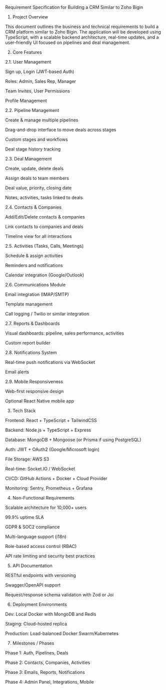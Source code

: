 Requirement Specification for Building a CRM Similar to Zoho Bigin

1. Project Overview

This document outlines the business and technical requirements to build a CRM platform similar to Zoho Bigin. The application will be developed using TypeScript, with a scalable backend architecture, real-time updates, and a user-friendly UI focused on pipelines and deal management.

2. Core Features

2.1. User Management

Sign up, Login (JWT-based Auth)

Roles: Admin, Sales Rep, Manager

Team Invites, User Permissions

Profile Management

2.2. Pipeline Management

Create & manage multiple pipelines

Drag-and-drop interface to move deals across stages

Custom stages and workflows

Deal stage history tracking

2.3. Deal Management

Create, update, delete deals

Assign deals to team members

Deal value, priority, closing date

Notes, activities, tasks linked to deals

2.4. Contacts & Companies

Add/Edit/Delete contacts & companies

Link contacts to companies and deals

Timeline view for all interactions

2.5. Activities (Tasks, Calls, Meetings)

Schedule & assign activities

Reminders and notifications

Calendar integration (Google/Outlook)

2.6. Communications Module

Email integration (IMAP/SMTP)

Template management

Call logging / Twilio or similar integration

2.7. Reports & Dashboards

Visual dashboards: pipeline, sales performance, activities

Custom report builder

2.8. Notifications System

Real-time push notifications via WebSocket

Email alerts

2.9. Mobile Responsiveness

Web-first responsive design

Optional React Native mobile app

3. Tech Stack

Frontend: React + TypeScript + TailwindCSS

Backend: Node.js + TypeScript + Express

Database: MongoDB + Mongoose (or Prisma if using PostgreSQL)

Auth: JWT + OAuth2 (Google/Microsoft login)

File Storage: AWS S3

Real-time: Socket.IO / WebSocket

CI/CD: GitHub Actions + Docker + Cloud Provider

Monitoring: Sentry, Prometheus + Grafana

4. Non-Functional Requirements

Scalable architecture for 10,000+ users

99.9% uptime SLA

GDPR & SOC2 compliance

Multi-language support (i18n)

Role-based access control (RBAC)

API rate limiting and security best practices

5. API Documentation

RESTful endpoints with versioning

Swagger/OpenAPI support

Request/response schema validation with Zod or Joi

6. Deployment Environments

Dev: Local Docker with MongoDB and Redis

Staging: Cloud-hosted replica

Production: Load-balanced Docker Swarm/Kubernetes

7. Milestones / Phases

Phase 1: Auth, Pipelines, Deals

Phase 2: Contacts, Companies, Activities

Phase 3: Emails, Reports, Notifications

Phase 4: Admin Panel, Integrations, Mobile

